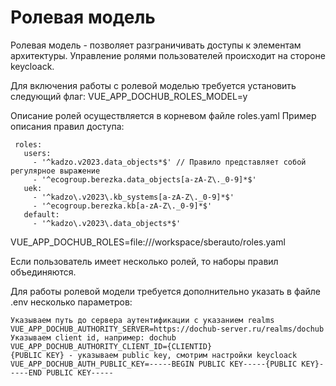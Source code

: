 # Ролевая модель

Ролевая модель - позволяет разграничивать доступы к элементам архитектуры. 
Управление ролями пользователей происходит на стороне keycloack.

Для включения работы с ролевой моделью требуется установить следующий флаг:
VUE_APP_DOCHUB_ROLES_MODEL=y

Описание ролей осуществляется в корневом файле roles.yaml
Пример описания правил доступа:
```
 roles:
   users:
     - '^kadzo.v2023.data_objects*$' // Правило представляет собой регулярное выражение
     - '^ecogroup.berezka.data_objects[a-zA-Z\._0-9]*$'
   uek:
     - '^kadzo\.v2023\.kb_systems[a-zA-Z\._0-9]*$'
     - '^ecogroup.berezka.kb[a-zA-Z\._0-9]*$'
   default:
     - '^kadzo\.v2023\.data_objects*$'
```
VUE_APP_DOCHUB_ROLES=file:///workspace/sberauto/roles.yaml

Если пользователь имеет несколько ролей, то наборы правил объединяются.

Для работы ролевой модели требуется дополнительно указать в файле .env несколько параметров:

```
Указываем путь до сервера аутентификации с указанием realms
VUE_APP_DOCHUB_AUTHORITY_SERVER=https://dochub-server.ru/realms/dochub
Указываем client id, например: dochub
VUE_APP_DOCHUB_AUTHORITY_CLIENT_ID={CLIENTID}
{PUBLIC KEY} - указываем public key, смотрим настройки keycloack
VUE_APP_DOCHUB_AUTH_PUBLIC_KEY=-----BEGIN PUBLIC KEY-----{PUBLIC KEY}-----END PUBLIC KEY-----
```
